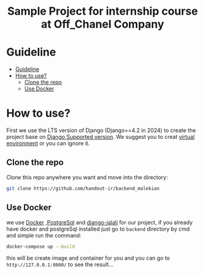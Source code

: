 <div align="center">
<h1 align="center">Sample Project for internship course at Off_Chanel Company</h1>
</div>

# Guideline
- [Guideline](#guideline)
- [How to use?](#how-to-use)
  - [Clone the repo](#clone-the-repo)
  - [Use Docker](#Use-Docker)


# How to use?
First we use the LTS version of Django (Django==4.2 in 2024) to create the project base on [Django Supported version](https://www.djangoproject.com/download/). We suggest you to creat [virtual environment](https://docs.python.org/3/library/venv.html) or you can ignore it.

## Clone the repo
Clone this repo anywhere you want and move into the directory:
```bash
git clone https://github.com/handout-ir/backend_malekian
```

## Use Docker
we use [Docker](https://www.docker.com/) ,[PostgreSql](https://www.postgresql.org/) and [django-jalali](https://pypi.org/project/django-jalali/) for our project, if you already have docker and postgreSql installed just go to ```backend``` directory by cmd and simple run the command:

```bash
docker-compose up --build
```
this will be create image and container for you and you can go to ```http://127.0.0.1:8000/``` to see the result...
